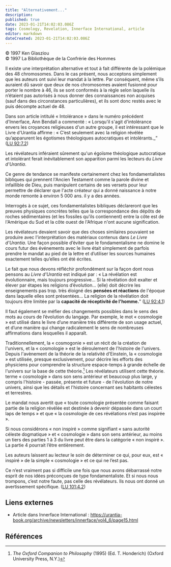 ```yaml
---
title: "Alternativement..."
description: 
published: true
date: 2023-01-21T14:02:03.086Z
tags: Cosmology, Revelation, Innerface International, article
editor: markdown
dateCreated: 2023-01-21T14:02:03.086Z
---
```


<p class="v-card v-sheet theme--light gray lighten-3 px-2">© 1997 Ken Glasziou<br>© 1997 La Bibliothèque de la Confrérie des Hommes</p>


Il existe une interprétation alternative et tout à fait différente de la polémique des 48 chromosomes. Dans le cas présent, nous acceptons simplement que les auteurs ont suivi leur mandat à la lettre. Par conséquent, même s’ils auraient dû savoir que deux de nos chromosomes avaient fusionné pour porter le nombre à 46, ils se sont conformés à la règle selon laquelle ils n’étaient pas autorisés à nous donner des connaissances non acquises (sauf dans des circonstances particulières), et ils sont donc restés avec le puis décompte actuel de 48.

Dans son article intitulé « Intolérance » dans le numéro précédent d'Innerface, Ann Bendall a commenté : « Lorsqu'il s'agit d'intolérance envers les croyances religieuses d'un autre groupe, il est intéressant que le Livre d'Urantia affirme : « C’est seulement avec la religion révélée qu’apparurent les égotismes théologiques autocratiques et intolérants._” (<a id="a15_359"></a>[LU 92:7.2](/fr/The_Urantia_Book/92#p7_2))

Les révélateurs inféraient sûrement qu'un égoïsme théologique autocratique et intolérant ferait inévitablement son apparition parmi les lecteurs du _Livre d'Urantia_.

Ce genre de tendance se manifeste certainement chez les fondamentalistes bibliques qui prennent l'Ancien Testament comme la parole divine et infaillible de Dieu, puis manipulent certains de ses versets pour leur permettre de déclarer que l'acte créateur qui a donné naissance à notre monde remonte à environ 5 000 ans. il y a des années.

Interrogés à ce sujet, ces fondamentalistes bibliques déclareront que les preuves physiques concrètes telles que la correspondance des dépôts de roches sédimentaires (et les fossiles qu'ils contiennent) entre la côte est de l'Amérique du Sud et la côte ouest de l'Afrique n'ont aucune signification.

Les révélateurs devaient savoir que des choses similaires pouvaient se produire avec l'interprétation des matériaux contenus dans _Le Livre d'Urantia_. Une façon possible d’éviter que le fondamentalisme ne domine le cours futur des événements avec le livre était simplement de parfois prendre le mandat au pied de la lettre et d’utiliser les sources humaines exactement telles qu’elles ont été écrites.

Le fait que nous devons réfléchir profondément sur la façon dont nous pensons au _Livre d'Urantia_ est indiqué par : « La révélation est évolutionnaire, mais toujours progressive... Si la révélation doit exalter et élever par étapes les religions d’évolution... (elle) doit décrire les enseignements pas trop. très éloigné des **pensées et réactions** de l'époque dans laquelle elles sont présentées... La religion de la révélation doit toujours être limitée par la **capacité de réceptivité de l'homme.**" (<a id="a25_508"></a>[LU 92:4.1](/fr/The_Urantia_Book/92#p4_1))

Il faut également se méfier des changements possibles dans le sens des mots au cours de l’évolution du langage. Par exemple, le mot « cosmologie » est utilisé dans le livre d’une manière très différente de son usage actuel, et d’une manière qui change radicalement le sens de nombreuses affirmations dans lesquelles il apparaît.

Traditionnellement, la « cosmogonie » est un récit de la création de l'univers, et la « cosmologie » est le déroulement de l'histoire de l'univers. Depuis l'avènement de la théorie de la relativité d'Einstein, la « cosmologie » est utilisée, presque exclusivement, pour décrire les efforts des physiciens pour comprendre la structure espace-temps à grande échelle de l'univers sur la base de cette théorie.[^1] Les révélateurs utilisent cette théorie. terme « cosmologie » dans son sens antérieur et beaucoup plus large, y compris l'histoire - passée, présente et future - de l'évolution de notre univers, ainsi que les détails et l'histoire concernant ses habitants célestes et terrestres.

Le mandat nous avertit que « toute cosmologie présentée comme faisant partie de la religion révélée est destinée à devenir dépassée dans un court laps de temps » et que « la cosmologie de ces révélations n’est pas inspirée ».

Si nous considérons « non inspiré » comme signifiant « sans autorité céleste dogmatique » et « cosmologie » dans son sens antérieur, au moins un tiers des parties 1 à 3 du livre peut être dans la catégorie « non inspiré ». La partie 4 pourrait l’être entièrement.

Les auteurs laissent au lecteur le soin de déterminer ce qui, pour eux, est « inspiré » de la simple « cosmologie » et ce qui ne l’est pas.

Ce n’est vraiment pas si difficile une fois que nous avons débarrassé notre esprit de nos idées préconçues de type fondamentaliste. Et si nous nous trompons, c’est notre faute, pas celle des révélateurs. Ils nous ont donné un avertissement spécifique. (<a id="a37_253"></a>[LU 101:4.2](/fr/The_Urantia_Book/101#p4_2))

## Liens externes

* Article dans Innerface International : https://urantia-book.org/archive/newsletters/innerface/vol4_6/page15.html



## Références

[^1]: _The Oxford Companion to Philosophy_ (1995) (Ed. T. Honderich) (Oxford University Press, N.Y.)